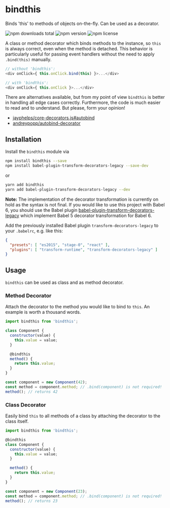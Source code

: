 # bindthis

Binds 'this' to methods of objects on-the-fly. Can be used as a decorator.

![npm downloads total](https://img.shields.io/npm/dt/bindthis.svg) ![npm version](https://img.shields.io/npm/v/bindthis.svg) ![npm license](https://img.shields.io/npm/l/bindthis.svg)

A class or method decorator which binds methods to the instance, so `this` is always correct, even when the method is detached. This behavior is particularly useful for passing event handlers without the need to apply `.bind(this)` manually.

```js
// without 'bindthis':
<div onClick={ this.onClick.bind(this) }>...</div>

// with 'bindthis':
<div onClick={ this.onClick }>...</div>
```

There are alternatives available, but from my point of view `bindthis` is better in handling all edge cases correctly. Furthermore, the code is much easier to read and to understand. But please, form your opinion!

* [jayphelps/core-decorators.js#autobind](https://github.com/jayphelps/core-decorators.js#autobind)
* [andreypopp/autobind-decorator](https://github.com/andreypopp/autobind-decorator)

## Installation

Install the `bindthis` module via

```sh
npm install bindthis --save
npm install babel-plugin-transform-decorators-legacy --save-dev
```

or

```sh
yarn add bindthis
yarn add babel-plugin-transform-decorators-legacy --dev
```

**Note:** The implementation of the decorator transformation is currently on hold as the syntax is not final. If you would like to use this project with Babel 6, you should use the Babel plugin [babel-plugin-transform-decorators-legacy](https://www.npmjs.com/package/babel-plugin-transform-decorators-legacy) which implement Babel 5 decorator transformation for Babel 6.

Add the previously installed Babel plugin `transform-decorators-legacy` to your `.babelrc`, e.g. like this:

```json
{
  "presets": [ "es2015", "stage-0", "react" ],
  "plugins": [ "transform-runtime", "transform-decorators-legacy" ]
}
```

## Usage

`bindthis` can be used as class and as method decorator.

### Method Decorator

Attach the decorator to the method you would like to bind to `this`. An example is worth a thousand words.

```js
import bindthis from 'bindthis';

class Component {
  constructor(value) {
    this.value = value;
  }

  @bindthis
  method() {
    return this.value;
  }
}

const component = new Component(42);
const method = component.method; // .bind(component) is not required!
method(); // returns 42
```

### Class Decorator

Easily bind `this` to all methods of a class by attaching the decorator to the class itself.

```js
import bindthis from 'bindthis';

@bindthis
class Component {
  constructor(value) {
    this.value = value;
  }

  method() {
    return this.value;
  }
}

const component = new Component(23);
const method = component.method; // .bind(component) is not required!
method(); // returns 23
```
